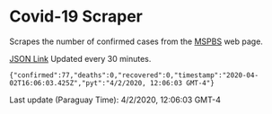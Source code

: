 # Covid-19 Scraper

Scrapes the number of confirmed cases from the [MSPBS](https://www.mspbs.gov.py/covid-19.php) web page.

[JSON Link](https://jmayalag.github.io/covid19-scrape/cases.json)
Updated every 30 minutes.
```
{"confirmed":77,"deaths":0,"recovered":0,"timestamp":"2020-04-02T16:06:03.425Z","pyt":"4/2/2020, 12:06:03 GMT-4"}
```
Last update (Paraguay Time): 4/2/2020, 12:06:03 GMT-4